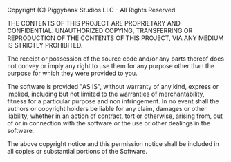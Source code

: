 Copyright (C) Piggybank Studios LLC - All Rights Reserved.

THE CONTENTS OF THIS PROJECT ARE PROPRIETARY AND CONFIDENTIAL.
UNAUTHORIZED COPYING, TRANSFERRING OR REPRODUCTION OF THE CONTENTS OF THIS PROJECT, VIA ANY MEDIUM IS STRICTLY PROHIBITED.

The receipt or possession of the source code and/or any parts thereof does not convey or imply any right to use them
for any purpose other than the purpose for which they were provided to you.

The software is provided "AS IS", without warranty of any kind, express or implied, including but not limited to
the warranties of merchantability, fitness for a particular purpose and non infringement.
In no event shall the authors or copyright holders be liable for any claim, damages or other liability,
whether in an action of contract, tort or otherwise, arising from, out of or in connection with the software
or the use or other dealings in the software.

The above copyright notice and this permission notice shall be included in all copies or substantial portions of the Software.